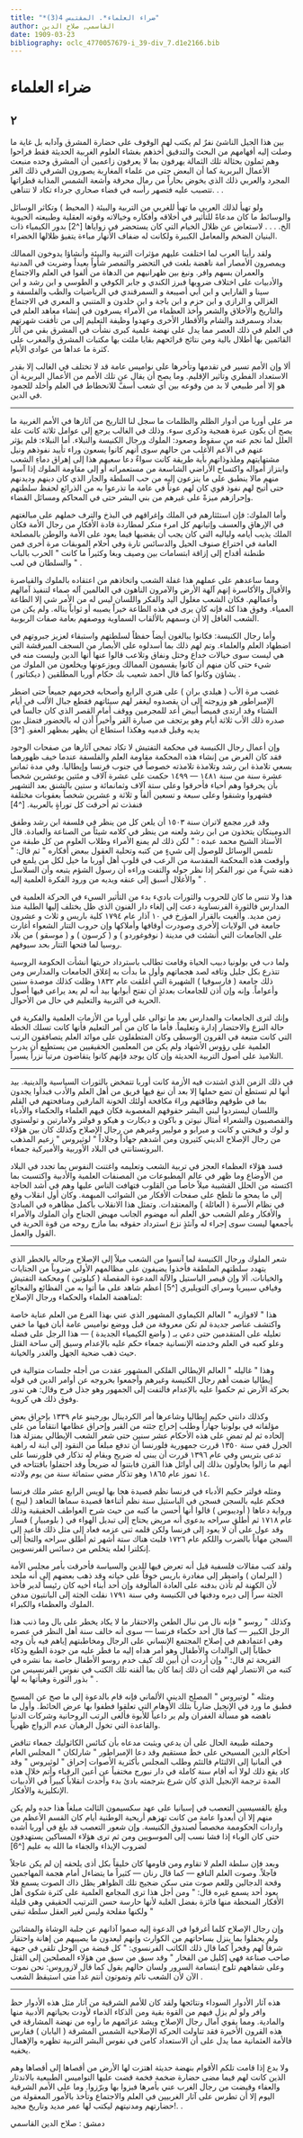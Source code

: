 ```yaml
---
title: "*ضراء العلماء*. المقتبس 4(3)"
author: القاسمي, صلاح الدين
date: 1909-03-23
bibliography: oclc_4770057679-i_39-div_7.d1e2166.bib
---
```




#  ضراء العلماء 



##  ٢ 


 بين هذا الجيل الناشئ نفرٌ لم يكتب لهم الوقوف على حضارة المشرق وآدابه بل غاية ما وصلت إليه أفهامهم من البحث والتدقيق أخذهم بغشاء العلوم الغربية الحديثة فقط فراحوا وهم ثملون بحثالة تلك الثمالة يهرفون بما لا يعرفون زاعمين أن المشرق وحده منبعث الأعمال البربرية كما أن البعض حتى من علماء المغاربة يصورون الشرقي ذلك الغر المجرد والعربي ذلك الذي يخوض بحاراً من رمال محرقة وأشعة الشمس المذابة قطراتها تتصبب عليه فتصهر رأسه في فضاء صحاري جرداء تكاد لا تتناهى. . . 

 ولو تهيأ لذلك العربي ما تهيأ للغربي من التربية والبيئة ( المحيط ) وتكاثر الوسائل والوسائط ما كان مدعاةً للتأثير في أخلاقه وأفكاره وخيالاته وقوته العقلية وطبيعته الحيوية الخ. . . . لاستعاض عن ظلال الخيام التي كان يستحضر في زواياها [^2] بدور الكيمياء ذات البنيان الضخم والمعامل الكبيرة ولكانت له ضفاف الأنهار مباءة يتفيؤ ظلالها الخضراء. 

 ولقد رأينا العرب لما اختلفت عليهم مؤثرات التربية والبيئة وأنشاؤا يدوخون الممالك ويمصرون الأمصار أمة ناهضة بلغت في التحضر والتمصر شأواً بعيداً وضربت في المدنية والعمران بسهم وافر. ونبغ بين ظهرانيهم من الدهاة من ألفوا في العلم والاجتماع والأدبيات على اختلاف ضروبها  فبرز الكندي  و  جابر الكوفي  و  الطوسي  و  ابن رشد  و  ابن   سينا  و  الفارابي  و  ابن أبي أصيبعة  و  السمرقندي  في الرياضيات والطب والفلسفة و  الغزالي  و  الرازي  و  ابن حزم  و  ابن باجة  و  ابن خلدون  و  المتنبي  و  المعري  في الاجتماع والتاريخ والأخلاق والشعر وأخذ العظماء من الأمراء يسرفون في إنشاء معاهد العلم في بغداد وسمرقند والشام والأقطار الأخرى وعهدوا وظيفة التعليم إلى من تأفقت شهرتهم في العلم في ذلك العصر مما يدل على نهضة علمية كبرى نشأت في المشرق بقي من آثار القائمين بها أطلال بالية ومن نتائج قرائحهم بقايا ملئت بها مكتبات المشرق والمغرب على كثرة ما عداها من عوادي الأيام. 

 ألا وإن الأمم تسير في تقدمها وتأخرها على نواميس عامة قد لا تختلف في الغالب إلا بقدر الاستعداد الفطري وتأثير الإقليم. وما يصح أن يقال عن تلك الأمم من الأعمال البربرية أن   هو إلا أمر طبيعي لا بد من وقوعه بين أي شعب أسفَّ للانحطاط في العلم وأخلد للجمود في الدين. 
 * * * 
 مر على أوربا من أدوار الظلم والظلمات ما سجل لنا التاريخ من آثارها في الأمم الغربية ما يصح أن يكون عبرة همجية وذكرى سوء. وذلك في الغالب يرجع إلى عوامل  ثلاثة  كانت علة العلل لما نجم عنه من سقوط وصعود: الملوك ورجال الكنيسة والنبلاء. أما النبلاء: فلم يؤثر عنهم في الأعم الأغلب من حالهم سوى أنهم كانوا يسعون وراء تأييد نفوذهم ونيل مشتهايتهم وملذوذاتهم بأية طريقة كانت سواءٌ دعا سعيهم هذا إلى إهراق دماءِ الشعب وابتزاز أمواله واكتساح الأراضي الشاسعة من مستعمراته أو إلى مقاومة الملوك إذا آسوا منهم مالا ينطبق على ما ينزعون إليه من حب السلطة والجار الذي كان دينهم وديدنهم حتى أتيح لهم نفوذ قوي كان لهم عوناً في عامة ما تذرعوا به من الذرائع لحفظ سلطتهم وإحرازهم ميزةً على غيرهم من بني البشر حتى في المحاكم ومسائل القضاء. 

 وأما الملوك: فإن استئثارهم في الملك وإغراقهم في البذخ والترف خملهم على مبالغتهم في الإرهاق والعسف وإتيانهم كل امرء منكر لمطاردة قادة الأفكار من رجال الأمة فكان الملك يذيب أيامه ولياليه التي كان يجب أن يقضيها فيما يعود على الأمة والوطن بالمصلحة العامة في اختراع صنوف الحيل والدسائس تارة وفي أحلام الموبقات مرة أخرى فمن طنطنة أقداح إلى إزاقة ابتسامات بين وصيف وبغا وكثيراً ما كانت " الحرب بالباب والسلطان في لعب " . 
 
 ومما ساعدهم على عملهم هذا غفلة الشعب واتخاذهم من اعتقاده بالملوك والقياصرة والأقيال والأكاسرة إنهم آلهة الأرض والآمرون الناهون في العالمين آله صماء لتنفيذ آمالهم وأعمالهم. فكان الشعب مغلول اليد والفكر واللسان ليس له من الأمر شي إلا الطاعة العمياء. وفوق هذا كله فإنه كان يرى في هذه الطاعة خيراً يصيبه أو ثواباً يناله. ولم يكن من الشعب الغافل إلا أن وسمهم بالألقاب السماوية ووصفهم بعامة صفات الربوبية. 

 وأما رجال الكنيسة: فكانوا يبالغون أيضاً حفظاً لسلطتهم واستبقاء لعزيز جبروتهم في اضطهاد العلم والعلماء. وتم لهم ذلك بما أسدلوه على الأبصار من السجف المبرقشة التي هي ليست سوى خيالات خداع وختل ونفاق وتلاعب قالوا عنها أنها الدين وليست منه في   شيء حتى كان منهم أن كانوا يقسمون الممالك ويوزعونها ويخلعون من الملوك من يشاؤن وكانوا كما قال أحمد شعيب بك حكام أوربا المطلقين ( ديكتاتور ) . 

 غضب مرة الأب ( هيلدي بران ) على  هنري  الرابع  وأصحابه فحرمهم جميعاً حتى اضطر الإمبراطور هو وزوجته إلى أن يقصدوه ليغفر لهم سيئاتهم فقطع جبال الألب في أيام الشتاء وقد ارتدى قميصاً أبيض أعد للمجرمين ووقف أمام القصر الذي كان جالساً في صدره ذلك الأب  ثلاثة  أيام وهو يرتجف من صبارة القر وأخيراً أذن له بالحضور فتمثل بين يديه وقبل قدميه وهكذا استطاع أن يظهر بمظهر العفو. [^3]

 وإن أعمال رجال الكنيسة في محكمة التفتيش لا تكاد تمحى آثارها من صفحات الوجود فقد كان الغرض من إنشاء هذه المحكمة مقاومة العلم والفلسفة عندما خيف ظهورهما بسعي تلامذة ابن رشد وتلامذة تلامذته خصوصاً في جنوب فرنسا وإيطاليا. وفي مدة  ثماني  عشرة  سنة من سنة  ١٤٨١  —  ١٤٩٩  حكمت على  عشرة  آلاف  و  مئتين  يوعشرين شخصاً بأن يحرقوا وهم أحياء فأحرقوا وعلى  ستة آلاف  وثمانمائة و  ستين  بالشنق بعد التشهير فشهروا وشنقوا وعلى  سبعة  و  تسعين  ألفاً و  ثلاثة  و  عشرين  شخصاً بعقوبات مختلفة فنفذت ثم أحرقت كل توراةٍ بالعربية. [^4]

 وقد قرر مجمع لاتران سنة  ١٥٠٣  أن يلعن كل من ينظر في فلسفة ابن رشد وطفق الدومينكان يتخذون من ابن رشد ولعنه من ينظر في كلامه شيئاً من الصناعة والعبادة. قال  الأستاذ  الشيخ  محمد  عبده  : " لكن ذلك لم يمنع الأمراء وطلاب العلوم من   كل طبقة من تلمس الوسائل للوصول إلى شيءٍ من كتبه وتحلية العقول ببعض أفكاره " ثم قال:  " وأوقعت هذه المحكمة المقدسة من الرعب في قلوب أهل أوربا ما خيل لكل من يلمع في ذهنه شيءٌ من نور الفكر إذا نظر حوله والتفت وراءه أن رسول الشؤم يتبعه وأن السلاسل والأغلال أسبق إلى عنقه ويديه من ورود الفكرة العلمية إليه " . 

 هذا ولا تنس ما كان للحروب والثورات باديء بدء من التأثير السيء في الحركة العلمية في المدارس فالثورة الفرنساوية دعت إلى إلغاء دار الفنون الذي ظل يختلف إليها الطلبة منذ زمن مديد. وألغيت بالقرار المؤرخ في  ١٠  آذار عام  ١٧٩٤  كلية باريس و  ثلاث  و  عشرون  جامعة في الولايات الأخرى وصودرت أوقافها وأملاكها وإن حروب التتار   الشعواء أغارت على الجامعات التي أُنشئت في مدينة ( نوفوغوردو ) و ( كرسون ) و ( موسقو ) من بلاد روسيا لما فتحها التتار بحد سيوفهم. 

 ولما دب في  بولونيا  دبيب الحياة وقامت تطالب باسترداد حريتها أنشأت الحكومة الروسية تتذرع بكل جليل وتافه لصد هجماتهم وأول ما بدأت به إغلاق الجامعات والمدارس ومن ذلك جامعة ( فارسوفيا ) الشهيرة التي أغلقت عام  ١٨٣٢  وظلت كذلك موصدة سنين وأعواماً. وإنه وإن أذن للجامعات بعدئذٍ أن تفتح أبوابها بيد أنه لم يعد يراعى فيها أصول الحرية في التربية والتعليم في حال من الأحوال. 

 وإنك لترى الجامعات والمدارس بعد ما توالى على أوربا من الأزمات العلمية والفكرية في حالة النزع والاحتضار إدارة وتعليماً. فأما ما كان من أمر التعليم فأنها كانت تسلك الخطة التي كانت متبعة في القرون الوسطى وكان المتطفلون على موائد العلم يتصافقون الرتب العلمية على رؤوس الأشهاد ولم يكن من المعلمين الحقيقيين من يستطيع أن يدرب التلاميذ على أصول التربية الحديثة وإن كان يوجد فإنهم كانوا يتقاضون مرتباً نزراً يسيراً. 
 * * * 
 في ذلك الزمن الذي اشتدت فيه الأزمة كانت أوربا تتمخض بالثورات السياسية والدينية. بيد أنها لم تستطع أن تضع حملها إلا بعد أن نبغ فيها فريق من أهل العلم والأدب فبدأوا يجدون بما في طوقهم وطاقتهم وراءَ مكافحة أولئك الخونة المارقين ومنافحتهم في القلم واللسان ليستردوا لبني البشر حقوقهم المغصوبة فكان فيهم العلماء والحكماء والأدباء والقصصيون والشعراء أمثال  نيوتن  و  باكون  و  ديكارت  و  هيكو  و  فولتر   ولامارتين  و  تولستوي  و  لوك  و  فيختي  و  كانت  و  ميرابو  و  موليير  وغيرهم من رجال الإصلاح وكذلك كان بين هؤلاء من رجال الإصلاح الديني كثيرون ومن أشدهم جهاداً وجلاداً " لوثيروس " زعيم المذهب البروتستانتي في البلاد الأوربية والأميركية جمعاء. 

 فسد هؤلاء العظماء العجز في تربية الشعب وتعليمه واغتنت النفوس بما تجدد في البلاد من الأوضاع وما ظهر في عالم المطبوعات من المصنفات العلمية والأدبية واكتسبت بما اكتسته من الحلل القشيبة ميلاً خاصاً من القلوب فتهافت الناس عليها وهم في أشد الحاجة إلى ما يمحو ما تلطخ على صفحات الأفكار من الشوائب المبهمة. وكان أول انقلاب وقع في نظام الأسرة ( العائلة ) والمعتقدات. وتمثل هذا الانقلاب بأكمل مظاهره في المبادئ   والأفكار وعلم الشعب حق العلم أنه مهضوم الجانب مهيض الجناح وأن الملوك والأمراء بأجمعها ليست سوى إجراء له وآنئذٍ نزع استرداد حقوقه بما مازج روحه من قوة الحرية في القول والعمل. 
 * * * 
 شعر الملوك ورجال الكنيسة لما آنسوا من الشعب ميلاً إلى الإصلاح ورجاله بالخطر الذي يتهدد سلطتهم الملطقة فأخذوا يضيفون على مظالمهم الأولى ضروباً من الجنايات والخيانات. ألا وإن قيصر الباستيل والآلة المدعوة المقصلة ( كيلوتين ) ومحكمة التفتيش وفيافي سيبريا وسراي التويليري [^5] أعظم شاهد على ما أتوا به من الفظائع والفجائع لمناهضة العلماء والحكماء ورجال الإصلاح: 

 هذا " لافوازيه " العالم الكيماوي المشهور الذي عني بهذا الفرع من العلم عناية خاصة واكتشف عناصر جديدة لم تكن معروفة من قبل ووضع نواميس عامة أبان فيها ما خفي تعليله على المتقدمين حتى دعي بـ ( واضع الكيمياء الجديدة ) — هذا الرجل على فضله وعلو كعبه في العلم وخدمته الإنسانية جمعاء حكم عليه بالإعدام وسيق إلى ساحة القتل حيث ذهب ضحية الجهل والغدر والخيانة. 

 وهذا " غاليله " العالم الإيطالي الفلكي المشهور عقدت من أجله جلسات متوالية في إيطاليا ضمت أهم رجال الكنيسة وغيرهم وأجمعوا بخروجه عن أوامر الدين في قوله   بحركة الأرض ثم حكموا عليه بالإعدام فالتفت إلى الجمهور وهو جذل فرح وقال: هي تدور وفوق ذلك هي كروية. 

 وكذلك  دانتي  حكيم إيطاليا وشاعرها أمر  الكردينال  بورجينو  عام  ١٣٣٩  بإحراق بعض مؤلفاته في بولونيا جهاراً وطلب إخراج جثته من القبر وإحراق عظامها انتقاماً من على إلحاده ثم لم تمضِ على هذه الأحكام  عشر  سنين حتى شعر الشعب الإيطالي بمنزلة هذا الجرل ففي سنة  ١٣٥٠  قررت جمهورية فلورنسا أن تدفع مبلغاً من النقود إلى ابنة له راهبة تدعى بتريس وفي عام  ١٣٩٦  قررت أن يبنى له ضريح ويقام له تذكار في فلورنسا على أنهم ما زالوا يحاولون بذلك إلى أوائل هذا القرن فابتنوا له ضريحاً وقد احتفلوا بافتتاحه في  ١٤  تموز عام  ١٨٦٥  وهو تذكار مضي  ستمائة  سنة من يوم ولادته. 

 ومثله  فولتر  حكيم الأدباء في فرنسا نظم قصيدة هجا بها لويس الرابع  عشر  ملك فرنسا   فحكم عليه بالسجن فسجن في الباستيل سنة نظم أثناءها قصيدة سماها التعاهد ( ليبج ) ورواية دعاها ( أوديبوس ) قالوا أنها أحسن ما كتبه من حيث شرح العواطف الحقيقية وذلك عام  ١٧١٨  ثم أطلق سراحه بدعوى أنه مريض يحتاج إلى تبديل الهواء في ( بلومبيار ) فسار وقد عول على أن لا يعود إلى فرنسا ولكن قلمه ثنى عزمه فعاد إلى مثل ذلك فأعيد إلى السجن مهاناً بالضرب واللكم عام  ١٧٢٦  فلبث هناك  ستة  أشهر ثم أطلق سراحه والتجأ إلى إنكلترا لعله يتخلص من دسائس الفرنسويين. 

 ولقد كتب مقالات فلسفية قيل أنه تعرض فيها للدين والسياسة فأحرقت بأمر مجلس الأمة ( البرلمان ) واضطر إلى مغادرة باريس خوفاً على حياته وقد ذهب بعضهم إلى أنه ملحد لأن الكهنة لم تأذن بدفنه على العادة المألوفة وإن  أحد  أبناء أخيه كان رئيساً لدير فأخذ الجثة سراً إلى ديره ودفنها في الكنيسة وفي سنة  ١٧٩١  نقلت الجثة إلى البانتيون مدفن الملوك والعظماء والكبراء. 

 وكذلك " روسو " فإنه نال من نبال الطعن والاحتقار ما لا يكاد يخطر على بال وما ذنب هذا الرجل الكبير — كما قال أحد حكماء فرنسا — سوى أنه خالف سنة أهل النظر في عصره وهي اعتمادهم في إصلاح المجتمع الإنساني على الرجال ومخاطبتهم إياهم فيه بأن وجه خطاباً إلى الوالدات والأطفال وهو أمر هداه إليه ما فطر عليه من جودة الطبع وذكاء القريحة ثم قال: " وإن أردت أن أبين لك كيف خدم  روسو  الأطفال خاصة بما نشره في كتبه من الانتصار لهم قلت أن ذلك إنما كان بما ألقنه تلك الكتب   في نفوس الفرنسيس من بذور الثورة وهيأتها به لها " . 

 ومثله " لوتيروس " المصلح الديني الألماني فإنه قام بالدعوة إلى ما صح عن المسيح فطبق ما ورد في الإنجيل ضارباً بتلك الأوهام التي تعلقوا فطفوا بها عرض الحائط. وأول ما ناهضه هو مسألة الغفران ولم ير داعياً للأبوة فألغى الرتب الروحانية وشركات الدنيا والقاعدة التي تخول الرهبان عدم الزواج ظهرياً. 

 وحملته طبيعة الحال على أن يدعي ويثبت مدعاه بأن كنائس الكاثوليك جمعاء تناقض أحكام الدين المسيحي على خط مستقيم وقد دعا الإمبراطور " شارلكان " المجلس العام في ألمانيا إلى الالتئام فالتئم وطلب المجلس بأكثرية الأصوات إحراق " لوثيروس " وقد كاد يقع   ذلك لولا أنه أقام سنة كاملة في دار نبورج مختفياً عن أعين الرقباء وأتم خلال هذه المدة ترجمة الإنجيل الذي كان شرع بترجمته بادئ بدء وأحدث انقلاباً كبيراً في الأدبيات الإنكليزية والأفكار. 

 وبلغ بالقسيسين التعصب في إسبانيا على عهد سكسيمون الثالث مبلغاً هذا حده ولم يكن منهم إلا أن أبعدوا عامة من كانت تهزهم أريحية الوطنية أيام كان القسم الأعظم من واردات الحكوممة مخصصاً لصندوق الكنيسة. وإن شعور التعصب قد بلغ في أوربا أشده حتى كان الوباء إذا فشا نسب إلى الموسويين ومن ثم ترى هؤلاء المساكين يستهدفون لضروب الإيذاء والجفاء ما الله به عليم [^6]

 وبعد فإن سلطة العلم لا تقاوم ومن قاومها كان خليقاً بكل أذى يلحقه إن لم يكن عاجلاً فآجلاً. وصوت العلم النافع — كما قال رنان — كثيراً ما يتضاءل أمام هجمة المهاجمين وقحة الدجالين وللعم صوت متى سكن ضجيج تلك الظواهر يظل ذاك الصوت   يسمع فلا يعود  أحد  يسمع غيره قال: " ومن أجل هذا ترى المجامع العلمية على كثرة شكوى أهل الأفكار المنحطة منها فائزة بفضل الغلبة لأنها حارسة حسن الترتيب الحقيقي وهي قليلة ولكنها مفلحة وليس لغير العقل سلطة تبقى "

 وإن رجال الإصلاح كلما أغرقوا في الدعوة إليه صموا آذانهم عن جلبة الوشاة والمشائين ولم يحفلوا بما ينزل بساحاتهم من الكوارث وإنهم ليعدون ما يصيبهم من إهانة واحتقار شرفاً لهم وفخراً كما قال ذلك الكاتب الفرنسوي: " كل قبضة من الوحل تلقى في جبهة   صاحب صناعة فهي إكليل من الفخار " وقد سيق من سيق من هؤلاء المصلحين إلى القتل وعلى شفاههم تلوح ابتسامة السرور ولسان حالهم يقول كما قال لازوروس:  نحن نموت الآن لأن الشعب نائم وتموتون أنتم غداً متى استيقظ الشعب  . 
 * * * 
 هذه آثار الأدوار السوداء ونتائجها ولقد كان للأمم الشرقية من آثار مثل هذه الأدوار حظ وافر ولو لم يزل فيهم من القوة بقية ومن الذكاء الذماء لأودت بحياتهم الأدبية منها والمادية. ومما يقوي آمال رجال الإصلاح ويشد عزائمهم ما رأوه من نهضة المشارقة في هذه القرون الأخيرة فقد تناولت الحركة الإصلاحية الشمس المشرقة ( اليابان ) ففارس فالأمة العثمانية مما يدل على أن الاستعداد كامن في نفوس البشر التربية تظهره والإهمال يخفيه. 
 
 ولا بدع إذا قامت تلكم الأقوام بنهضة حديثة اهتزت لها الأرض من أقصاها إلى أقصاها وهم الذين كانت لهم فيما مضى حضارة ضخمة فخمة قضت عليها النواميس الطبيعية بالاندثار والعفاء وقيضت من رجال الغرب عني بأمرها فبزوا بها وبرّزوا. وما على الأمم الشرقية اليوم إلا أن تطرس على آثار الغربيين في العلم والاجتماع وتأخذ بالأمور المعقولة من حضارتهم ومدنيتهم ليكتب لها عمر مديد وتاريخ مجيد!. . 

 دمشق  :  صلاح الدين  القاسمي 

